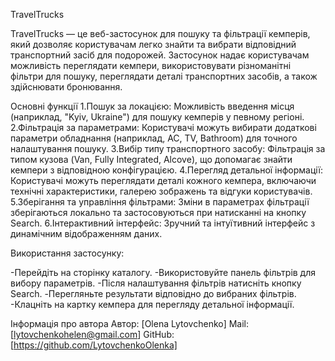 TravelTrucks

TravelTrucks — це веб-застосунок для пошуку та фільтрації кемперів, який дозволяє користувачам легко знайти та вибрати відповідний транспортний засіб для подорожей. Застосунок надає користувачам можливість переглядати кемпери, використовувати різноманітні фільтри для пошуку, переглядати деталі транспортних засобів, а також здійснювати бронювання.

Основні функції
1.Пошук за локацією:
Можливість введення місця (наприклад, "Kyiv, Ukraine") для пошуку кемперів у певному регіоні.
2.Фільтрація за параметрами:
Користувачі можуть вибирати додаткові параметри обладнання (наприклад, AC, TV, Bathroom) для точного налаштування пошуку.
3.Вибір типу транспортного засобу:
Фільтрація за типом кузова (Van, Fully Integrated, Alcove), що допомагає знайти кемпери з відповідною конфігурацією.
4.Перегляд детальної інформації:
Користувачі можуть переглядати деталі кожного кемпера, включаючи технічні характеристики, галерею зображень та відгуки користувачів.
5.Зберігання та управління фільтрами:
Зміни в параметрах фільтрації зберігаються локально та застосовуються при натисканні на кнопку Search.
6.Інтерактивний інтерфейс:
Зручний та інтуїтивний інтерфейс з динамічним відображенням даних.

Використання застосунку:

-Перейдіть на сторінку каталогу.
-Використовуйте панель фільтрів для вибору параметрів.
-Після налаштування фільтрів натисніть кнопку Search.
-Перегляньте результати відповідно до вибраних фільтрів.
-Клацніть на картку кемпера для перегляду детальної інформації.

Інформація про автора
Автор: [Olena Lytovchenko]
Mail: [lytovchenkohelen@gmail.com]
GitHub: [https://github.com/LytovchenkoOlenka]
